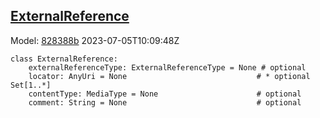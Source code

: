 ## [ExternalReference](https://github.com/spdx/spdx-3-model/blob/main/model/Core/Classes/ExternalReference.md)
Model: [828388b](https://github.com/spdx/spdx-3-model/commit/828388b98c2374f1af6b760ab87fee0d4a11e3f4) 2023-07-05T10:09:48Z
```
class ExternalReference:
    externalReferenceType: ExternalReferenceType = None # optional 
    locator: AnyUri = None                             # * optional Set[1..*]
    contentType: MediaType = None                      # optional 
    comment: String = None                             # optional 
```
